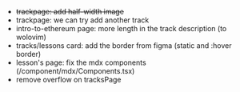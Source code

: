 - ~~trackpage: add half-width image~~
- trackpage: we can try add another track
- intro-to-ethereum page: more length in the track description (to wolovim)
- tracks/lessons card: add the border from figma (static and :hover border)
- lesson's page: fix the mdx components (/component/mdx/Components.tsx)
- remove overflow on tracksPage
